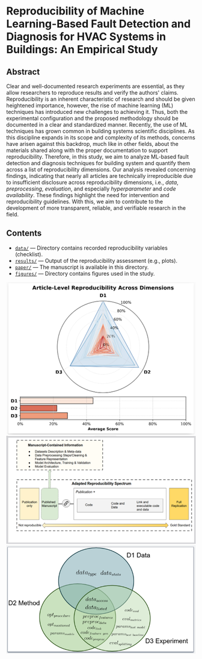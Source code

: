 # Reproducibility of Machine Learning-Based Fault Detection and Diagnosis for HVAC Systems in Buildings: An Empirical Study

## Abstract

Clear and well-documented research experiments are essential, as they allow researchers to reproduce results and verify the authors' claims. Reproducibility is an inherent characteristic of research and should be given heightened importance, however, the rise of machine learning (ML) techniques has introduced new challenges to achieving it. Thus, both the experimental configuration and the proposed methodology should be documented in a clear and standardized manner. Recently, the use of ML techniques has grown common in building systems scientific disciplines. As this discipline expands in its scope and complexity of its methods, concerns have arisen against this backdrop, much like in other fields, about the materials shared along with the proper documentation to support reproducibility. Therefore, in this study, we aim to analyze ML-based fault detection and diagnosis techniques for building system and quantify them across a list of reproducibility dimensions. Our analysis revealed concerning findings, indicating that nearly all articles are technically irreproducible due to insufficient disclosure across reproducibility dimensions, i.e., *data*, *preprocessing*, *evaluation*, and especially *hyperparameter* and *code availability*. These findings highlight the need for intervention and reproducibility guidelines. With this, we aim to contribute to the development of more transparent, reliable, and verifiable research in the field.

## Contents

- [`data/`](https://github.com/tuw-isab/reproducibility-analysis-ml-based-fdd-hvac/tree/main/data) — Directory contains recorded reproducibility variables (checklist).
- [`results/`](https://github.com/tuw-isab/reproducibility-analysis-ml-based-fdd-hvac/tree/main/results) — Output of the reproducibility assessment (e.g., plots).
- [`paper/`](https://github.com/tuw-isab/reproducibility-analysis-ml-based-fdd-hvac/tree/main/paper) — The manuscript is available in this directory.
- [`figures/`](https://github.com/tuw-isab/reproducibility-analysis-ml-based-fdd-hvac/tree/main/figures) — Directory contains figures used in the study.

![Diagram](./results/home_img_spider_web.png)
![Diagram](./figures/adapted-reprod-spectrum.png)
![Diagram](./figures/venn-diagram-dimensions.png)
